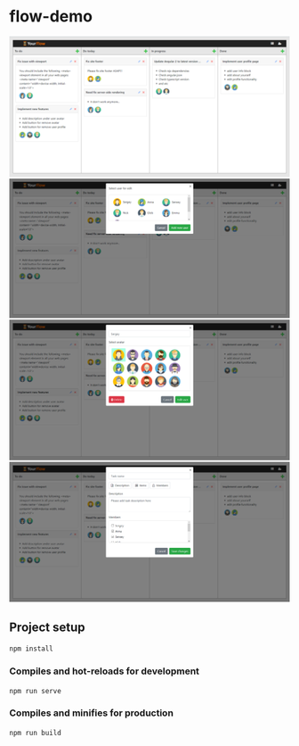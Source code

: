 # flow-demo

![](https://github.com/kedrovski/your-flow/blob/master/screenshots/screenshot1.png)
![](https://github.com/kedrovski/your-flow/blob/master/screenshots/screenshot2.png)
![](https://github.com/kedrovski/your-flow/blob/master/screenshots/screenshot3.png)
![](https://github.com/kedrovski/your-flow/blob/master/screenshots/screenshot4.png)

## Project setup
```
npm install
```

### Compiles and hot-reloads for development
```
npm run serve
```

### Compiles and minifies for production
```
npm run build
```

